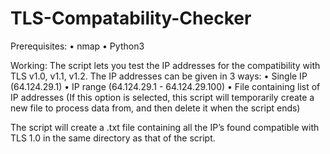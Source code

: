 # TLS-Compatability-Checker

Prerequisites: • nmap • Python3

Working: The script lets you test the IP addresses for the compatibility with TLS v1.0, v1.1, v1.2. The IP addresses can be given in 3 ways:
• Single IP (64.124.29.1)
• IP range (64.124.29.1 - 64.124.29.100)
• File containing list of IP addresses (If this option is selected, this script will temporarily create a new file to process data from, and then delete it when the script ends)

The script will create a .txt file containing all the IP’s found compatible with TLS 1.0 in the same directory as that of the script.
